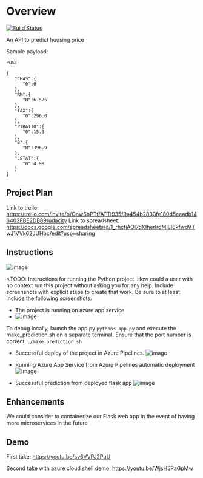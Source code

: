 # Overview

[![Build Status](https://dev.azure.com/rujinwong/rujinwong/_apis/build/status/Ryuujiw.starter-flask-ci-cd?branchName=main)](https://dev.azure.com/rujinwong/rujinwong/_build/latest?definitionId=2&branchName=main)

An API to predict housing price

Sample payload:
```
POST

{
   "CHAS":{
      "0":0
   },
   "RM":{
      "0":6.575
   },
   "TAX":{
      "0":296.0
   },
   "PTRATIO":{
      "0":15.3
   },
   "B":{
      "0":396.9
   },
   "LSTAT":{
      "0":4.98
   }
}
```

## Project Plan
Link to trello: https://trello.com/invite/b/OnwSbPTf/ATTI935f9a454b2833fe180d5eeadb146403FBE2DB89/udacity
Link to spreadsheet: https://docs.google.com/spreadsheets/d/1_rhcfjAOl7dXIherlrdMl8I6kfwdVTwJ1VVk62JUHbc/edit?usp=sharing

## Instructions

![image](https://user-images.githubusercontent.com/32730247/220159120-86ea9242-9186-4d0b-906a-2c6aaad57e6f.png)

<TODO:  Instructions for running the Python project.  How could a user with no context run this project without asking you for any help.  Include screenshots with explicit steps to create that work. Be sure to at least include the following screenshots:

* The project is running on azure app service
* ![image](https://user-images.githubusercontent.com/32730247/220159471-1e85231b-fbe5-4337-b327-b939df9e1b5a.png)

To debug locally, launch the app.py
```python3 app.py```
and execute the make_prediction.sh on a separate terminal. Ensure that the port number is correct.
```./make_prediction.sh```

* Successful deploy of the project in Azure Pipelines.
![image](https://user-images.githubusercontent.com/32730247/220160077-662a9c76-0cb2-43ec-bc1e-272756bc5da1.png)

* Running Azure App Service from Azure Pipelines automatic deployment
![image](https://user-images.githubusercontent.com/32730247/220160157-b8bad8b4-e89b-485f-a478-12845c188edf.png)

* Successful prediction from deployed flask app
![image](https://user-images.githubusercontent.com/32730247/220160216-12983024-3c34-49db-b469-8339d6e8d8a0.png)

## Enhancements

We could consider to containerize our Flask web app in the event of having more microservices in the future

## Demo 
First take:
https://youtu.be/sv6VVPJ2PuU

Second take with azure cloud shell demo:
https://youtu.be/WjsH5PaGpMw
